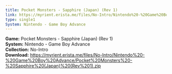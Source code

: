 ```yaml
---
title: Pocket Monsters - Sapphire (Japan) (Rev 1)
link: https://myrient.erista.me/files/No-Intro/Nintendo%20-%20Game%20Boy%20Advance/Pocket%20Monsters%20-%20Sapphire%20(Japan)%20(Rev%201).zip
type: single1
System: Nintendo - Game Boy Advance
---
```

<b>Game:</b> Pocket Monsters - Sapphire (Japan) (Rev 1)<br>
<b>System:</b> Nintendo - Game Boy Advance<br>
<b>Collection:</b> No-Intro<br>
<b>Download:</b> https://myrient.erista.me/files/No-Intro/Nintendo%20-%20Game%20Boy%20Advance/Pocket%20Monsters%20-%20Sapphire%20(Japan)%20(Rev%201).zip
